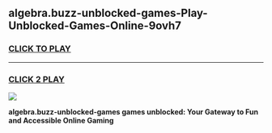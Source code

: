 
## algebra.buzz-unblocked-games-Play-Unblocked-Games-Online-9ovh7
<h3>
<a href="https://premium76.site?title=algebra.buzz-unblocked-games&ref=25A">CLICK TO PLAY</a></h3>
<hr>

<h3>
<a href="https://premium76.site?title=algebra.buzz-unblocked-games&ref=25A">CLICK 2 PLAY</a>
  
</h3>

<a href="https://premium76.site?title=algebra.buzz-unblocked-games&ref=25A"><img src="https://clearcache.store/games.png"></a>


**algebra.buzz-unblocked-games games unblocked: Your Gateway to Fun and Accessible Online Gaming**
